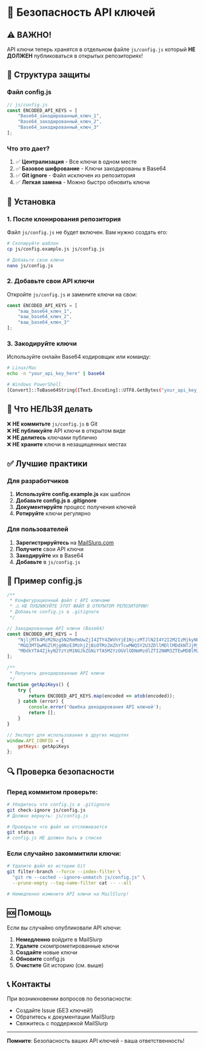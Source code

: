 # 🔐 Безопасность API ключей

## ⚠️ ВАЖНО!

API ключи теперь хранятся в отдельном файле `js/config.js` который **НЕ ДОЛЖЕН** публиковаться в открытых репозиториях!

## 📁 Структура защиты

### Файл config.js

```javascript
// js/config.js
const ENCODED_API_KEYS = [
    "Base64_закодированный_ключ_1",
    "Base64_закодированный_ключ_2",
    "Base64_закодированный_ключ_3"
];
```

### Что это дает?

1. ✅ **Централизация** - Все ключи в одном месте
2. ✅ **Базовое шифрование** - Ключи закодированы в Base64
3. ✅ **Git ignore** - Файл исключен из репозитория
4. ✅ **Легкая замена** - Можно быстро обновить ключи

## 🔧 Установка

### 1. После клонирования репозитория

Файл `js/config.js` не будет включен. Вам нужно создать его:

```bash
# Скопируйте шаблон
cp js/config.example.js js/config.js

# Добавьте свои ключи
nano js/config.js
```

### 2. Добавьте свои API ключи

Откройте `js/config.js` и замените ключи на свои:

```javascript
const ENCODED_API_KEYS = [
    "ваш_base64_ключ_1",
    "ваш_base64_ключ_2",
    "ваш_base64_ключ_3"
];
```

### 3. Закодируйте ключи

Используйте онлайн Base64 кодировщик или команду:

```bash
# Linux/Mac
echo -n "your_api_key_here" | base64

# Windows PowerShell
[Convert]::ToBase64String([Text.Encoding]::UTF8.GetBytes("your_api_key_here"))
```

## 🚨 Что НЕЛЬЗЯ делать

❌ **НЕ коммитьте** `js/config.js` в Git  
❌ **НЕ публикуйте** API ключи в открытом виде  
❌ **НЕ делитесь** ключами публично  
❌ **НЕ храните** ключи в незащищенных местах  

## ✅ Лучшие практики

### Для разработчиков

1. **Используйте config.example.js** как шаблон
2. **Добавьте config.js в .gitignore**
3. **Документируйте** процесс получения ключей
4. **Ротируйте** ключи регулярно

### Для пользователей

1. **Зарегистрируйтесь** на [MailSlurp.com](https://www.mailslurp.com)
2. **Получите** свои API ключи
3. **Закодируйте** их в Base64
4. **Добавьте** в `js/config.js`

## 📝 Пример config.js

```javascript
/**
 * Конфигурационный файл с API ключами
 * ⚠️ НЕ ПУБЛИКУЙТЕ ЭТОТ ФАЙЛ В ОТКРЫТОМ РЕПОЗИТОРИИ!
 * Добавьте config.js в .gitignore
 */

// Закодированные API ключи (Base64)
const ENCODED_API_KEYS = [
    "NjljMTk4MzM2Nzg5N2RmMmUwZjI4ZTY4ZWVhYjE1NjczMTJlN2I4Y2I2M2IzMjkyNGIxM2YwOWI0ZTVlZjk1OQ==",
    "MGQ3MTQwMGZlMjg0NzE3MzhjZjBiOTMzZmZhYTcwMWQ5Y2U3ZDllMDllMDdkNTJjMjcxNzUzYzM4N2Y4YmZjYg==",
    "MDdkYTA4ZjkyN2YzYzM1NGJkZGNiYTA5M2YzOGVlODNmMzdlZTI2NWM3ZTEwMDBlMzVhNGVmMjM2ZTVhNDNjYg=="
];

/**
 * Получить декодированные API ключи
 */
function getApiKeys() {
    try {
        return ENCODED_API_KEYS.map(encoded => atob(encoded));
    } catch (error) {
        console.error('Ошибка декодирования API ключей');
        return [];
    }
}

// Экспорт для использования в других модулях
window.API_CONFIG = {
    getKeys: getApiKeys
};
```

## 🔍 Проверка безопасности

### Перед коммитом проверьте:

```bash
# Убедитесь что config.js в .gitignore
git check-ignore js/config.js
# Должно вернуть: js/config.js

# Проверьте что файл не отслеживается
git status
# config.js НЕ должен быть в списке
```

### Если случайно закоммитили ключи:

```bash
# Удалите файл из истории Git
git filter-branch --force --index-filter \
  "git rm --cached --ignore-unmatch js/config.js" \
  --prune-empty --tag-name-filter cat -- --all

# Немедленно измените API ключи на MailSlurp!
```

## 🆘 Помощь

Если вы случайно опубликовали API ключи:

1. **Немедленно** войдите в MailSlurp
2. **Удалите** скомпрометированные ключи
3. **Создайте** новые ключи
4. **Обновите** config.js
5. **Очистите** Git историю (см. выше)

## 📞 Контакты

При возникновении вопросов по безопасности:
- Создайте Issue (БЕЗ ключей!)
- Обратитесь к документации MailSlurp
- Свяжитесь с поддержкой MailSlurp

---

**Помните**: Безопасность ваших API ключей - ваша ответственность!

